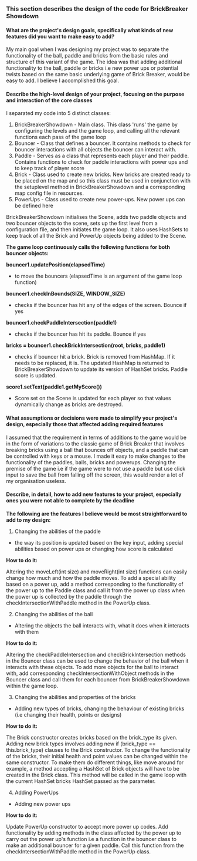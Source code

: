 ### **This section describes the design of the code for BrickBreaker Showdown**



#### **What are the project's design goals, specifically what kinds of new features did you want to make easy to add?**

My main goal when I was designing my project was to separate the functionality of the ball, paddle and bricks from the basic rules 
and structure of this variant of the game. The idea was that adding additional functionality to the ball, paddle or bricks i.e new power ups
or potential twists based on the same basic underlying game of Brick Breaker, would be easy to add. I believe I accomplished
this goal.



#### **Describe the high-level design of your project, focusing on the purpose and interaction of the core classes**


I separated my code into 5 distinct classes:

1. BrickBreakerShowdown - Main class. This class 'runs' the game by configuring the levels and the game loop,
                          and calling all the relevant functions each pass of the game loop
2. Bouncer              - Class that defines a bouncer. It contains methods to check for bouncer interactions with all
                          objects the bouncer can interact with.
3. Paddle               - Serves as a class that represents each player and their paddle. Contains functions
                          to check for paddle interactions with power ups and to keep track of player score
4. Brick                - Class used to create new bricks. New bricks are created ready to be placed on the map
                          and so this class must be used in conjunction with the setuplevel method in BrickBreakerShowdown
                          and a corresponding map config file in resources.
5. PowerUps             - Class used to create new power-ups. New power ups can be defined here


BrickBreakerShowdown initialises the Scene, adds two paddle objects and two bouncer objects to the scene, sets up the first
level from a configuration file, and then initiates the game loop. It also uses HashSets to keep track of all the Brick and 
PowerUp objects being added to the Scene.


**The game loop continuously calls the following functions for both bouncer objects:**


 **bouncer1.updatePosition(elapsedTime)** 
 - to move the bouncers (elapsedTime is an argument of the game loop function)
 
 **bouncer1.checkInBounds(SIZE, WINDOW_SIZE)** 
 - checks if the bouncer has hit any of the edges of the screen. Bounce if yes
 
 **bouncer1.checkPaddleIntersection(paddle1)** 
 - checks if the bouncer has hit its paddle. Bounce if yes
 
 **bricks = bouncer1.checkBrickIntersection(root, bricks, paddle1)**
  - checks if bouncer hit a brick. Brick is removed from HashMap. If it needs to be replaced, it is. The updated HashMap 
  is returned to BrickBreakerShowdown to update its version of HashSet<Brick> bricks. Paddle score is updated.
  
 **score1.setText(paddle1.getMyScore())**     
 - Score set on the Scene is updated for each player so that values dynamically change as bricks are destroyed.



#### **What assumptions or decisions were made to simplify your project's design, especially those that affected adding required features**

I assumed that the requirement in terms of additions to the game would be in the form of variations to the classic game of Brick Breaker that
involves breaking bricks using a ball that bounces off objects, and a paddle that can be controlled with keys or a mouse. I made it easy to make changes 
to the functionality of the paddles, balls, bricks and powerups. Changing the premise of the game i.e if the game were to not use a paddle but use click
input to save the ball from falling off the screen, this would render a lot of my organisation useless. 



#### **Describe, in detail, how to add new features to your project, especially ones you were not able to complete by the deadline**

**The following are the features I believe would be most straightforward to add to my design:**

1. Changing the abilities of the paddle 
- the way its position is updated based on the key input, adding special abilities based on power ups or changing
how score is calculated

**How to do it:** 

Altering the moveLeft(int size) and moveRight(int size) functions can easily change how much and how the paddle moves. To 
add a special ability based on a power up, add a method corresponding to the functionality of the power up to the Paddle class
and call it from the power up class when the power up is collected by the paddle through the checkIntersectionWithPaddle method in the 
PowerUp class.

2. Changing the abilities of the ball
- Altering the objects the ball interacts with, what it does when it interacts with them

**How to do it:**

Altering the checkPaddleIntersection and checkBrickIntersection methods in the Bouncer class can be used to change the behavior of the ball
when it interacts with these objects. To add more objects for the ball to interact with, add corresponding checkIntersectionWithObject methods
in the Bouncer class and call them for each bouncer from BrickBreakerShowdown within the game loop.

3. Changing the abilities and properties of the bricks
- Adding new types of bricks, changing the behaviour of existing bricks (i.e changing their health, points or designs)

**How to do it:**

The Brick constructor creates bricks based on the brick_type its given. Adding new brick types involves adding new if (brick_type == this.brick_type)
clauses to the Brick constructor. To change the functionality of the bricks, their initial health and point values can be changed within the same constructor.
To make them do different things, like move around for example, a method accepting a HashSet of Brick objects will have to be created in the Brick class.
This method will be called in the game loop with the current HashSet<Brick> bricks HashSet passed as the parameter.

4. Adding PowerUps
- Adding new power ups

**How to do it:**

Update PowerUp constructor to accept more power up codes. Add functionality by adding methods in the class affected by the power up to carry out the
power up's function i.e a function in the bouncer class to make an additional bouncer for a given paddle. Call this function from the checkIntersectionWithPaddle
method in the PowerUp class.



                                      